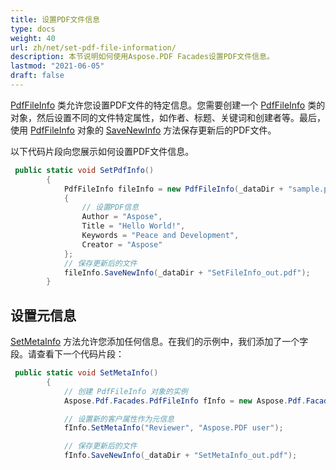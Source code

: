 ```yaml
---
title: 设置PDF文件信息
type: docs
weight: 40
url: zh/net/set-pdf-file-information/
description: 本节说明如何使用Aspose.PDF Facades设置PDF文件信息。
lastmod: "2021-06-05"
draft: false
---
```


[PdfFileInfo](https://reference.aspose.com/pdf/net/aspose.pdf.facades/pdffileinfo) 类允许您设置PDF文件的特定信息。您需要创建一个 [PdfFileInfo](https://reference.aspose.com/pdf/net/aspose.pdf.facades/pdffileinfo) 类的对象，然后设置不同的文件特定属性，如作者、标题、关键词和创建者等。最后，使用 [PdfFileInfo](https://reference.aspose.com/pdf/net/aspose.pdf.facades/pdffileinfo) 对象的 [SaveNewInfo](https://reference.aspose.com/pdf/net/aspose.pdf.facades.pdffileinfo/savenewinfo/methods/1) 方法保存更新后的PDF文件。

以下代码片段向您展示如何设置PDF文件信息。

```csharp
 public static void SetPdfInfo()
        {
            PdfFileInfo fileInfo = new PdfFileInfo(_dataDir + "sample.pdf")
            {
                // 设置PDF信息
                Author = "Aspose",
                Title = "Hello World!",
                Keywords = "Peace and Development",
                Creator = "Aspose"
            };
            // 保存更新后的文件
            fileInfo.SaveNewInfo(_dataDir + "SetFileInfo_out.pdf");
        }
```

## 设置元信息

[SetMetaInfo](https://reference.aspose.com/pdf/net/aspose.pdf.facades/pdffileinfo/methods/setmetainfo) 方法允许您添加任何信息。在我们的示例中，我们添加了一个字段。请查看下一个代码片段：

```csharp
 public static void SetMetaInfo()
        {
            // 创建 PdfFileInfo 对象的实例
            Aspose.Pdf.Facades.PdfFileInfo fInfo = new Aspose.Pdf.Facades.PdfFileInfo(_dataDir + "sample.pdf");

            // 设置新的客户属性作为元信息
            fInfo.SetMetaInfo("Reviewer", "Aspose.PDF user");

            // 保存更新后的文件
            fInfo.SaveNewInfo(_dataDir + "SetMetaInfo_out.pdf");
```
